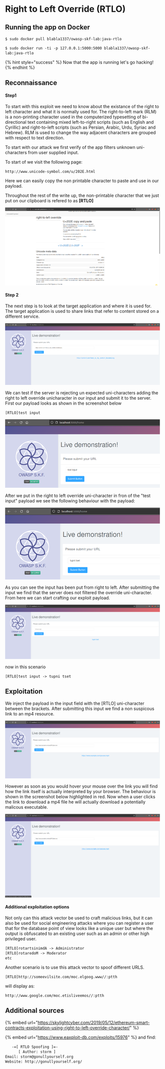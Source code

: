 # Right to Left Override \(RTLO\)

## Running the app on Docker

```
$ sudo docker pull blabla1337/owasp-skf-lab:java-rtlo
```

```
$ sudo docker run -ti -p 127.0.0.1:5000:5000 blabla1337/owasp-skf-lab:java-rtlo
```

{% hint style="success" %}
Now that the app is running let's go hacking!
{% endhint %}

## Reconnaissance

#### Step1

To start with this exploit we need to know about the existance of the right to left character and what it is normally used for. The right-to-left mark (RLM) is a non-printing character used in the computerized typesetting of bi-directional text containing mixed left-to-right scripts (such as English and Cyrillic) and right-to-left scripts (such as Persian, Arabic, Urdu, Syriac and Hebrew). RLM is used to change the way adjacent characters are grouped with respect to text direction.

To start with our attack we first verify of the app filters unknown uni-characters from
user supplied input.

To start of we visit the following page:

```
http://www.unicode-symbol.com/u/202E.html
```

Here we can easily copy the non printable character to paste and use in our payload.

Throughout the rest of the write up, the non-printable character that we just put on our clipboard is refered to as **[RTLO]**

![](../../.gitbook/assets/java/RTLO/1.png)

#### Step 2

The next step is to look at the target application and where it is used for.
The target application is used to share links that refer to content stored on
a different service.

![](../../.gitbook/assets/java/RTLO/2.png)

We can test if the server is rejecting un expected uni-characters adding the right to left override unicharacter in our input and submit it to the server. First our payload looks as shown in the screenshot below

    [RTLO]test input

![](../../.gitbook/assets/java/RTLO/3.png)

After we put in the right to left override uni-character in fron of the "test input" payload we see the following behaviour with the payload:

![](../../.gitbook/assets/java/RTLO/4.png)

As you can see the input has been put from right to left.
After submitting the input we find that the server does not filtered the override uni-character. From here we can start crafting our exploit payload.

![](../../.gitbook/assets/java/RTLO/5.png)

now in this scenario

    [RTLO]test input -> tupni tset

## Exploitation

We inject the payload in the input field with the [RTLO] uni-character between the
brackets. After submitting this input we find a non suspicous link to an mp4 resource.

![](../../.gitbook/assets/java/RTLO/6.png)

However as soon as you would hover your mouse over the link you will find how the link itself is actually interpreted by your browser. The behaviour is shown in the screenshot below highlighted in red. Now when a user clicks the link to download a mp4 file he will actually download a potentially malicous executable.

![](../../.gitbook/assets/java/RTLO/7.png)

#### Additional exploitation options

Not only can this attack vector be used to craft malicious links, but it can also
be used for social engineering attacks where you can register a user that for the database point of view looks like a unique user but where the output is obfuscated to an existing user such as an admin or other high privileged user.

    [RTLO]rotartsinimdA -> Administrator
    [RTLO]rotaredoM -> Moderator
    etc

Another scenario is to use this attack vector to spoof different URLS.

    [RTLO]http://someevilsite.com/moc.elgoog.www//:ptth

will display as:

    http://www.google.com/moc.etisliveemos//:ptth

## Additional sources

{% embed url="https://skylightcyber.com/2019/05/12/ethereum-smart-contracts-exploitation-using-right-to-left-override-character/" %}

{% embed url="https://www.eaxploit-db.com/exploits/15976" %} and find:

```
   -=[ RTLO Spoofing ]=-
      [ Author: storm ]
Email: storm@gonullyourself.org
Website: http://gonullyourself.org/
```
